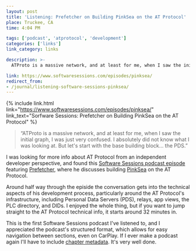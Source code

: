 ```yaml
---
layout: post
title: 'Listening: Prefetcher on Building PinkSea on the AT Protocol'
place: Truckee, CA
time: 4:04 PM

tags: ['podcast', 'atprotocol', 'development']
categories: ['links']
link_category: links

description: >-
  ATProto is a massive network, and at least for me, when I saw the initial graph, I was just very confused. I absolutely did not know what I was looking at. But let's start with the base building block… the PDS.

link: https://www.softwaresessions.com/episodes/pinksea/
redirect_from:
- /journal/listening-software-sessions-pinksea/
---
```


{% include link.html link="https://www.softwaresessions.com/episodes/pinksea/" link_text="Sorfware Sessions: Prefetcher on Building PinkSea on the AT Protocol" %}

> “ATProto is a massive network, and at least for me, when I saw the initial graph, I was just very confused. I absolutely did not know what I was looking at. But let's start with the base building block… the PDS.”

I was looking for more info about AT Protocol from an independent developer perspective, and found this [Software Sessions podcast episode](https://www.softwaresessions.com/episodes/pinksea) featuring [Prefetcher](https://bsky.app/profile/prefetcher.miku.place), where he discusses building [PinkSea](https://pinksea.art) on the AT Protocol.

Around half way through the episide the conversation gets into the technical aspects of his development process, particularly around the AT Protocol's infrastructure, including Personal Data Servers (PDS), relays, app views, the PLC directory, and DIDs. I enjoyed the whole thing, but if you want to jump straight to the AT Protocol technical info, it starts around 32 minutes in.

This is the first Software Sessions podcast I've listened to, and I appreciated the podcast's structured format, which allows for easy navigation between sections, even on CarPlay. If I ever make a podcast again I'll have to include [chapter metadata](https://podcasters.apple.com/support/5482-using-chapters-on-apple-podcasts). It's very well done.